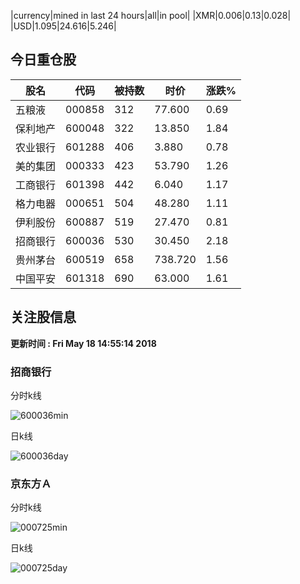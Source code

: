 |currency|mined in last 24 hours|all|in pool|
|XMR|0.006|0.13|0.028|
|USD|1.095|24.616|5.246|

## 今日重仓股 

|股名|代码|被持数|时价|涨跌%|
|---|---|---|---|---|
|五粮液|000858|312|77.600|0.69|
|保利地产|600048|322|13.850|1.84|
|农业银行|601288|406|3.880|0.78|
|美的集团|000333|423|53.790|1.26|
|工商银行|601398|442|6.040|1.17|
|格力电器|000651|504|48.280|1.11|
|伊利股份|600887|519|27.470|0.81|
|招商银行|600036|530|30.450|2.18|
|贵州茅台|600519|658|738.720|1.56|
|中国平安|601318|690|63.000|1.61|

## 关注股信息
**更新时间 : Fri May 18 14:55:14 2018**
### 招商银行 
分时k线

![600036min](http://image.sinajs.cn/newchart/min/n/sh600036.gif)

日k线

![600036day](http://image.sinajs.cn/newchart/daily/n/sh600036.gif)

### 京东方Ａ 
分时k线

![000725min](http://image.sinajs.cn/newchart/min/n/sz000725.gif)

日k线

![000725day](http://image.sinajs.cn/newchart/daily/n/sz000725.gif)
